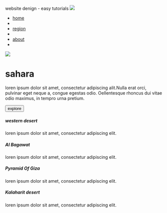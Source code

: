 <html>
 <head>
   <meta name="" content=""
         <title>website denign - easy tutorials</title>    
  <link rel="stylesheet" href="index.css />
  </head>
<body>
  <div class="container">
    <img src="images/logo.png" class="logo"
         <nav>
    <ul>
      <li><a href="">home</a><li>
       <li><a href="">region</a><li>
       <li><a href="">about</a><li>
    </ul>
    </nav>
  <img src="immages/mune.png" class="menu-icon">
  </div>

<div class="row">
  <div class="col">
    <h1>sahara</h1>
    <p> loren ipsum dolor sit amet, consectetur adipiscing alit.Nulla erat orci, pulvinar eget neque a, congue egestas odio. Oellentesque rhoncus dui vitae odio maximus, in tempro urna pretium.</p>  
    <button type="button">explore</button>
  </div>
  <div class="col">
    <div class="card card1">
      <h5> western desert</h5>
      <p> loren ipsum dolor sit amet, consectetur adipiscing elit.</p> 
    </div>
  </div>
    <div class="card card2">
      <h5> AI Bagawat</h5>
      <p> loren ipsum dolor sit amet, consectetur adipiscing elit.</p> 
    </div>
    <div class="card card3">
      <h5> Pyramid Of Giza</h5>
      <p> loren ipsum dolor sit amet, consectetur adipiscing elit.</p> 
    </div>
    <div class="card card4">
      <h5> Kalaharit desert</h5>
      <p> loren ipsum dolor sit amet, consectetur adipiscing elit.</p> 
    </div>
  </div>
         
         
 
  
  
  
    


